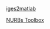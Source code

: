 [iges2matlab](https://www.mathworks.com/matlabcentral/fileexchange/70461-iges2matlab)

[NURBs Toolbox](https://www.mathworks.com/matlabcentral/fileexchange/26390-nurbs-toolbox-by-d-m-spink)